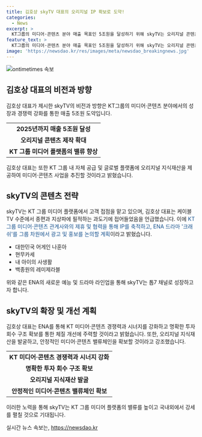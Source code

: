 ```yaml
---
title: 김호상 skyTV 대표의 오리지널 IP 확보로 도약!
categories:
  - News
excerpt: >
  KT그룹의 미디어·콘텐츠 분야 매출 목표인 5조원을 달성하기 위해 skyTV는 오리지널 콘텐츠 제작을 확대하고 톱7 채널로 성장하는데 주력하고 있다. 김호상 대표는 KT그룹 미디어 플랫폼의 밸류를 높이고 미디어·콘텐츠 시장에서 1등 사업자가 될 수 있도록 노력할 것이라고 밝히고 있다. ENA를 통해 오리지널 지식재산을 발굴하고 글로벌 플랫폼에 제공하여 지속가능한 미디어·콘텐츠 사업을 추진할 계획이며, 오리지널 예능과 드라마에 지속적으로 투자하여 톱7 채널 도약을 목표로 하고 있다.
feature_text: >
  KT그룹의 미디어·콘텐츠 분야 매출 목표인 5조원을 달성하기 위해 skyTV는 오리지널 콘텐츠 제작을 확대하고 톱7 채널로 성장하는데 주력하고 있다. 김호상 대표는 KT그룹 미디어 플랫폼의 밸류를 높이고 미디어·콘텐츠 시장에서 1등 사업자가 될 수 있도록 노력할 것이라고 밝히고 있다. ENA를 통해 오리지널 지식재산을 발굴하고 글로벌 플랫폼에 제공하여 지속가능한 미디어·콘텐츠 사업을 추진할 계획이며, 오리지널 예능과 드라마에 지속적으로 투자하여 톱7 채널 도약을 목표로 하고 있다.
image: 'https://newsdao.kr/res/images/meta/newsdao_breakingnews.jpg'
---
```


<p><img src="https://newsdao.kr/res/images/meta/newsdao_breakingnews.jpg" alt="ontimetimes 속보" /></p>

<h2 data-ke-size="size26">김호상 대표의 비전과 방향</h2>

<p data-ke-size="size16">김호상 대표가 제시한 skyTV의 비전과 방향은 KT그룹의 미디어·콘텐츠 분야에서의 성장과 경쟁력 강화를 통한 매출 5조원 도약입니다.</p>

<table>
  <tr>
    <td style="text-align: center; height: 17px;"><b>2025년까지 매출 5조원 달성</b></td>
  </tr>
  <tr>
    <td style="text-align: center; height: 17px;"><b>오리지널 콘텐츠 제작 확대</b></td>
  </tr>
  <tr>
    <td style="text-align: center; height: 17px;"><b>KT 그룹 미디어 플랫폼의 밸류 향상</b></td>
  </tr>
</table>

<p data-ke-size="size16">김호상 대표는 또한 KT 그룹 내 자체 공급 및 글로벌 플랫폼에 오리지널 지식재산을 제공하여 미디어·콘텐츠 사업을 추진할 것이라고 밝혔습니다.</p>

<h2 data-ke-size="size26">skyTV의 콘텐츠 전략</h2>

<p data-ke-size="size16">skyTV는 KT 그룹 미디어 플랫폼에서 고객 접점을 맡고 있으며, 김호상 대표는 케이블TV 수준에서 종편과 지상파에 필적하는 과도기에 접어들었음을 언급했습니다. 이에 <span style="color: #1a5490;">KT그룹 미디어·콘텐츠 관계사와의 제휴 및 협력을 통해 IP를 축적하고, ENA 드라마 '크래쉬'를 그룹 차원에서 광고 및 홍보를 논의할 계획</span>이라고 밝혔습니다.
</p>

<ul>
  <li>대한민국 어게인 나훈아</li>
  <li>현무카세</li>
  <li>내 아이의 사생활</li>
  <li>백종원의 레미제라블</li>
</ul>

<p data-ke-size="size16">위와 같은 ENA의 새로운 예능 및 드라마 라인업을 통해 skyTV는 톱7 채널로 성장하고자 합니다.</p>

<h2 data-ke-size="size26">skyTV의 확장 및 개선 계획</h2>

<p data-ke-size="size16">김호상 대표는 ENA를 통해 KT 미디어·콘텐츠 경쟁력과 시너지를 강화하고 명확한 투자 회수 구조 확보를 통한 체질 개선에 주력할 것이라고 밝혔습니다. 또한, 오리지널 지식재산을 발굴하고, 안정적인 미디어·콘텐츠 밸류체인을 확보할 것이라고 강조했습니다.
</p>

<table>
  <tr>
    <td style="text-align: center; height: 17px;"><b>KT 미디어·콘텐츠 경쟁력과 시너지 강화</b></td>
  </tr>
  <tr>
    <td style="text-align: center; height: 17px;"><b>명확한 투자 회수 구조 확보</b></td>
  </tr>
  <tr>
    <td style="text-align: center; height: 17px;"><b>오리지널 지식재산 발굴</b></td>
  </tr>
  <tr>
    <td style="text-align: center; height: 17px;"><b>안정적인 미디어·콘텐츠 밸류체인 확보</b></td>
  </tr>
</table>

<p data-ke-size="size16">이러한 노력을 통해 skyTV는 KT 그룹 미디어 플랫폼의 밸류를 높이고 국내외에서 강세를 펼칠 것으로 기대됩니다.</p>
실시간 뉴스 속보는, <a href="https://newsdao.kr" rel="dofollow">https://newsdao.kr</a>


